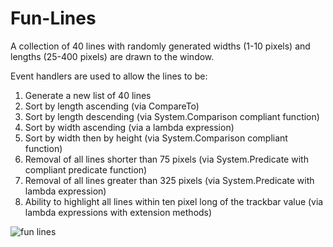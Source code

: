 # Fun-Lines

A collection of 40 lines with randomly generated widths (1-10 pixels) and lengths (25-400 pixels) are drawn to the window.

Event handlers are used to allow the lines to be:
1) Generate a new list of 40 lines
2) Sort by length ascending (via CompareTo)
3) Sort by length descending (via System.Comparison compliant function)
4) Sort by width ascending (via a lambda expression)
5) Sort by width then by height (via System.Comparison compliant function)
6) Removal of all lines shorter than 75 pixels (via System.Predicate with compliant predicate function)
7) Removal of all lines greater than 325 pixels (via System.Predicate with lambda expression)
8) Ability to highlight all lines within ten pixel long of the trackbar value (via lambda expressions with extension methods)

![fun lines](https://user-images.githubusercontent.com/21131519/36241411-5d7e80e8-11d3-11e8-87c6-701ca54746d0.png)
